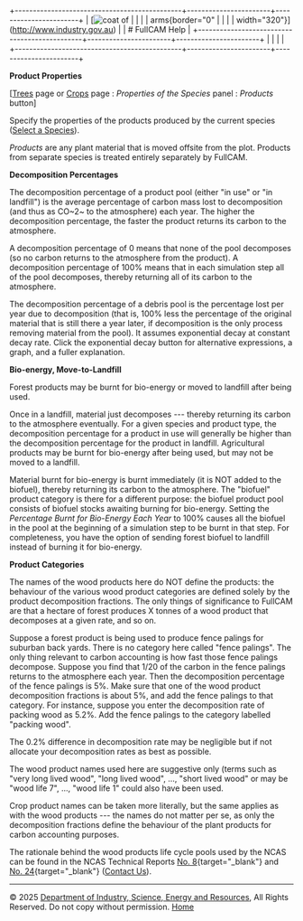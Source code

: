 +----------------------------------------------+-----------------------+-----------------------+
| [![coat of                                   |                       | [](index.htm)         |
| arms](imgs/DISER-inline_Mono.png){border="0" |                       |                       |
| width="320"}](http://www.industry.gov.au)    |                       | # FullCAM Help        |
+----------------------------------------------+-----------------------+-----------------------+
|                                              |                       |                       |
+----------------------------------------------+-----------------------+-----------------------+

**Product Properties**

\[[Trees](215_Trees.htm) page or [Crops](216_Crops.htm) page :
*Properties of the Species* panel : *Products* button\]

Specify the properties of the products produced by the current species
([Select a Species](56_Select%20a%20Species.htm)).

*Products* are any plant material that is moved offsite from the plot.
Products from separate species is treated entirely separately by
FullCAM.

**Decomposition Percentages**

The decomposition percentage of a product pool (either "in use" or "in
landfill") is the average percentage of carbon mass lost to
decomposition (and thus as CO~2~ to the atmosphere) each year. The
higher the decomposition percentage, the faster the product returns its
carbon to the atmosphere.

A decomposition percentage of 0 means that none of the pool decomposes
(so no carbon returns to the atmosphere from the product). A
decomposition percentage of 100% means that in each simulation step all
of the pool decomposes, thereby returning all of its carbon to the
atmosphere.

The decomposition percentage of a debris pool is the percentage lost per
year due to decomposition (that is, 100% less the percentage of the
original material that is still there a year later, if decomposition is
the only process removing material from the pool). It assumes
exponential decay at constant decay rate. Click the exponential decay
button for alternative expressions, a graph, and a fuller explanation.

**Bio-energy, Move-to-Landfill**

Forest products may be burnt for bio-energy or moved to landfill after
being used.

Once in a landfill, material just decomposes --- thereby returning its
carbon to the atmosphere eventually. For a given species and product
type, the decomposition percentage for a product in use will generally
be higher than the decomposition percentage for the product in landfill.
Agricultural products may be burnt for bio-energy after being used, but
may not be moved to a landfill.

Material burnt for bio-energy is burnt immediately (it is NOT added to
the biofuel), thereby returning its carbon to the atmosphere. The
"biofuel" product category is there for a different purpose: the biofuel
product pool consists of biofuel stocks awaiting burning for bio-energy.
Setting the *Percentage Burnt for Bio-Energy Each Year* to 100% causes
all the biofuel in the pool at the beginning of a simulation step to be
burnt in that step. For completeness, you have the option of sending
forest biofuel to landfill instead of burning it for bio-energy.

**Product Categories**

The names of the wood products here do NOT define the products: the
behaviour of the various wood product categories are defined solely by
the product decomposition fractions. The only things of significance to
FullCAM are that a hectare of forest produces X tonnes of a wood product
that decomposes at a given rate, and so on.

Suppose a forest product is being used to produce fence palings for
suburban back yards. There is no category here called "fence palings".
The only thing relevant to carbon accounting is how fast those fence
palings decompose. Suppose you find that 1/20 of the carbon in the fence
palings returns to the atmosphere each year. Then the decomposition
percentage of the fence palings is 5%. Make sure that one of the wood
product decomposition fractions is about 5%, and add the fence palings
to that category. For instance, suppose you enter the decomposition rate
of packing wood as 5.2%. Add the fence palings to the category labelled
"packing wood".

The 0.2% difference in decomposition rate may be negligible but if not
allocate your decomposition rates as best as possible.

The wood product names used here are suggestive only (terms such as
"very long lived wood", "long lived wood", \..., "short lived wood" or
may be "wood life 7", \..., "wood life 1" could also have been used.

Crop product names can be taken more literally, but the same applies as
with the wood products --- the names do not matter per se, as only the
decomposition fractions define the behaviour of the plant products for
carbon accounting purposes.

The rationale behind the wood products life cycle pools used by the NCAS
can be found in the NCAS Technical Reports [No.
8](reps/TR8%20Usage%20and%20Life%20Cycle%20of%20Wood%20Products.pdf){target="_blank"}
and [No.
24](reps/TR24%20Analysis%20of%20Wood%20Product%20Accounting%20Options%20for%20the%20National%20Carbon%20Accounting%20System.pdf){target="_blank"}
([Contact Us](190_Contact%20Us.htm)).

------------------------------------------------------------------------

© 2025 [Department of Industry, Science, Energy and
Resources](http://www.industry.gov.au "Department of Industry, Science, Energy and Resources"),
All Rights Reserved. Do not copy without permission.
[Home](index.htm "help index")
